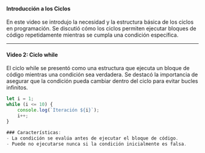 
#### Introducción a los Ciclos

En este video se introdujo la necesidad y la estructura básica de los ciclos en programación. Se discutió cómo los ciclos permiten ejecutar bloques de código repetidamente mientras se cumpla una condición específica.

---

#### Video 2: Ciclo while

El ciclo while se presentó como una estructura que ejecuta un bloque de código mientras una condición sea verdadera. Se destacó la importancia de asegurar que la condición pueda cambiar dentro del ciclo para evitar bucles infinitos.

```javascript
let i = 1;
while (i <= 10) {
    console.log(`Iteración ${i}`);
    i++;
}

### Características:
- La condición se evalúa antes de ejecutar el bloque de código.
- Puede no ejecutarse nunca si la condición inicialmente es falsa.
